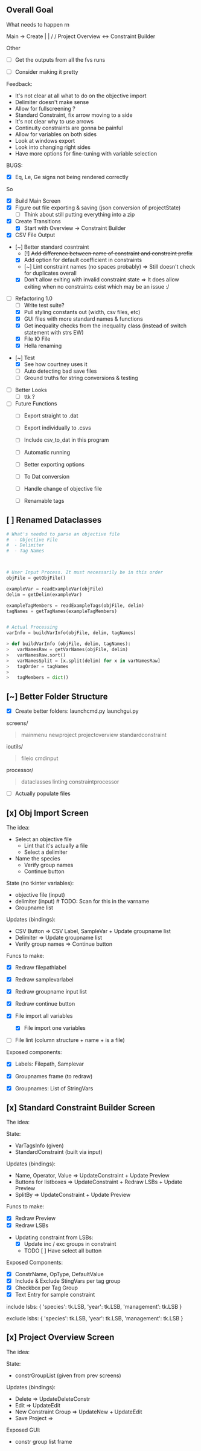 
## Overall Goal
What needs to happen rn


Main -> Create
    |       |
   \/      \/
Project Overview <\-> Constraint Builder


Other
 - [ ] Get the outputs from all the fvs runs
 - [ ] Consider making it pretty


Feedback:
 - It's not clear at all what to do on the objective import
 - Delimiter doesn't make sense
 - Allow for fullscreening ?
 - Standard Constraint, fix arrow moving to a side
 - It's not clear why to use arrows
 - Continuity constraints are gonna be painful
 - Allow for variables on both sides
 - Look at windows export
 - Look into changing right sides
 - Have more options for fine-tuning with variable selection

BUGS:
 - [x] Eq, Le, Ge signs not being rendered correctly	

So
 - [x] Build Main Screen
 - [x] Figure out file exporting & saving (json conversion of projectState)
   * [ ] Think about still putting everything into a zip
 - [x] Create Transitions
   * [x] Start with Overview -> Constraint Builder
 - [x] CSV File Output
 - [~] Better standard cosntraint
   * [!] ~~Add difference between name of constraint and constraint prefix~~
   * [x] Add option for default coefficient in constraints
   * [~] Lint constraint names (no spaces probably) 
	=> Still doesn't check for duplicates overall
   * [x] Don't allow exiting with invalid constraint state
	=> It does allow exiting when no constraints exist which may be an issue :/

 - [ ] Refactoring 1.0
 	* [ ] Write test suite?
	* [x] Pull styling constants out (width, csv files, etc)
	* [x] GUI files with more standard names & functions
	* [x] Get inequality checks from the inequality class (instead of switch statement with strs EW)
	* [x] File IO File
	* [x] Hella renaming
 - [~] Test
 	* [x] See how courtney uses it
	* [ ] Auto detecting bad save files
	* [ ] Ground truths for string conversions & testing
 - [ ] Better Looks
    * [ ] ttk ?

 - [ ] Future Functions
    * [ ] Export straight to .dat
    * [ ] Export individually to .csvs
    * [ ] Include csv\_to_dat in this program
    * [ ] Automatic running
	* [ ] Better exporting options
	* [ ] To Dat conversion
    * [ ] Handle change of objective file
    * [ ] Renamable tags





## [ ] Renamed Dataclasses

```python
# What's needed to parse an objective file
#  - Objective File
#  - Delimiter
#  - Tag Names



# User Input Process. It must necessarily be in this order
objFile = getObjFile()

exampleVar = readExampleVar(objFile)
delim = getDelim(exampleVar)

exampleTagMembers = readExampleTags(objFile, delim)
tagNames = getTagNames(exampleTagMembers)


# Actual Processing
varInfo = buildVarInfo(objFile, delim, tagNames)

> def buildVarInfo (objFile, delim, tagNames):
> 	varNamesRaw = getVarNames(objFile, delim)
>	varNamesRaw.sort()
>   varNamesSplit = [x.split(delim) for x in varNamesRaw]
>	tagOrder = tagNames
>
>	tagMembers = dict()
```









## [~] Better Folder Structure

- [x] Create better folders:
launchcmd.py
launchgui.py

screens/
 > mainmenu
 > newproject
 > projectoverview
 > standardconstraint

ioutils/
 > fileio
 > cmdinput

processor/
 > dataclasses
 > linting
 > constraintprocessor

- [ ] Actually populate files








## [x] Obj Import Screen
The idea:
 - Select an objective file
	 - Lint that it's actually a file
	 - Select a delimiter
 - Name the species
	 - Verify group names
	 - Continue button

State (no tkinter variables):
 - objective file (input)
 - delimiter (input) # TODO: Scan for this in the varname
 - Groupname list

Updates (bindings):
 - CSV Button => CSV Label, SampleVar + Update groupname list
 - Delimiter => Update groupname list
 - Verify group names => Continue button

Funcs to make:
 - [x] Redraw filepathlabel
 - [x] Redraw samplevarlabel
 - [x] Redraw groupname input list
 - [x] Redraw continue button

 - [x] File import all variables
	 - [x] File import one variables
 - [ ] File lint (column structure + name + is a file)

Exposed components:
 - [x] Labels: Filepath, Samplevar
 - [x] Groupnames frame (to redraw)
 - [x] Groupnames: List of StringVars





## [x] Standard Constraint Builder Screen
The idea:

State:
 - VarTagsInfo (given)
 - StandardConstraint (built via input)

Updates (bindings):
 - Name, Operator, Value => UpdateConstraint + Update Preview
 - Buttons for listboxes => UpdateConstraint + Redraw LSBs + Update Preview
 - SplitBy => UpdateConstraint + Update Preview

Funcs to make:
 - [x] Redraw Preview
 - [x] Redraw LSBs
 - Updating constraint from LSBs:
   - [x] Update inc / exc groups in constraint
   - TODO [ ] Have select all button

Exposed Components:
 - [x] ConstrName, OpType, DefaultValue
 - [x] Include & Exclude StingVars per tag group
 - [x] Checkbox per Tag Group
 - [x] Text Entry for sample constraint

include lsbs:
{
	'species': tk.LSB,
	'year': tk.LSB,
	'management': tk.LSB
}

exclude lsbs:
{
	'species': tk.LSB,
	'year': tk.LSB,
	'management': tk.LSB
}





## [x] Project Overview Screen
The idea:

State:
 - constrGroupList (given from prev screens)


Updates (bindings):
 - Delete => UpdateDeleteConstr
 - Edit => UpdateEdit
 - New Constraint Group => UpdateNew + UpdateEdit
 - Save Project => 


Exposed GUI:
 - constr group list frame










